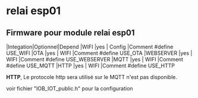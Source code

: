 # relai esp01

## Firmware pour module relai esp01

|Integation|Optionnel|Depend
|WIFI       |yes    | Config    |Comment \#define USE_WIFI
|OTA        |yes    | WIFI      |Comment \#define USE_OTA
|WEBSERVER  |yes    | WIFI      |Comment \#define USE_WEBSERVER
|MQTT       |yes    | WIFI      |Comment \#define USE_MQTT
|HTTP       |yes    | WIFI      |Comment \#define USE_HTTP

**HTTP**, Le protocole http sera utilisé sur le MQTT n'est pas disponible. 

voir fichier "IOB_IOT_public.h" pour la configuration
